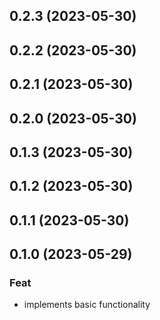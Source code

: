 ## 0.2.3 (2023-05-30)

## 0.2.2 (2023-05-30)

## 0.2.1 (2023-05-30)

## 0.2.0 (2023-05-30)

## 0.1.3 (2023-05-30)

## 0.1.2 (2023-05-30)

## 0.1.1 (2023-05-30)

## 0.1.0 (2023-05-29)

### Feat

- implements basic functionality
